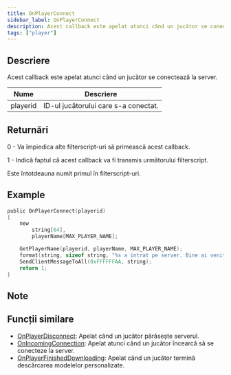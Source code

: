 ```yaml
---
title: OnPlayerConnect
sidebar_label: OnPlayerConnect
description: Acest callback este apelat atunci când un jucător se conectează la server.
tags: ["player"]
---
```


## Descriere

Acest callback este apelat atunci când un jucător se conectează la server.

| Nume     | Descriere                            |
| -------- | ------------------------------------ |
| playerid | ID-ul jucătorului care s-a conectat. |

## Returnări

0 - Va împiedica alte filterscript-uri să primească acest callback.

1 - Indică faptul că acest callback va fi transmis următorului filterscript.

Este întotdeauna numit primul în filterscript-uri.

## Example

```c
public OnPlayerConnect(playerid)
{
    new
        string[64],
        playerName[MAX_PLAYER_NAME];

    GetPlayerName(playerid, playerName, MAX_PLAYER_NAME);
    format(string, sizeof string, "%s a intrat pe server. Bine ai venit!", playerName);
    SendClientMessageToAll(0xFFFFFFAA, string);
    return 1;
}
```

## Note

<TipNPCCallbacks />

## Funcții similare

- [OnPlayerDisconnect](OnPlayerDisconnect): Apelat când un jucător părăsește serverul. 
- [OnIncomingConnection](OnIncomingConnection): Apelat atunci când un jucător încearcă să se conecteze la server. 
- [OnPlayerFinishedDownloading](OnPlayerFinishedDownloading): Apelat când un jucător termină descărcarea modelelor personalizate. 
